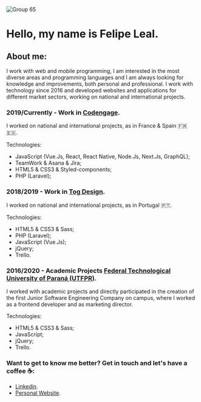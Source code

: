 ![Group 65](https://user-images.githubusercontent.com/64376829/85414748-e274dd00-b542-11ea-8b8e-f3471f17dd1a.png)

# Hello, my name is Felipe Leal.

## **About me**:

I work with web and mobile programming, I am interested in the most diverse areas and programming languages and I am always looking for knowledge and improvements, both personal and professional. I work with technology since 2016 and developed websites and applications for different market sectors, working on national and international projects.

### **2019/Currently - Work in [Codengage](http://codengage.com/).**

I worked on national and international projects, as in France & Spain 🇫🇷 🇪🇸.

Technologies:

- JavaScript (Vue.Js, React, React Native, Node.Js, Next.Js, GraphQL);
- TeamWork & Asana & Jira;
- HTML5 & CSS3 & Styled-components;
- PHP (Laravel);

### **2018/2019 - Work in [Tog Design](https://tog.design/).**

I worked on national and international projects, as in Portugal 🇵🇹.

Technologies:

- HTML5 & CSS3 & Sass;
- PHP (Laravel);
- JavaScript (Vue.Js);
- jQuery;
- Trello.

### **2016/2020 - Academic Projects [Federal Technological University of Paraná (UTFPR)](http://portal.utfpr.edu.br/).**

I worked with academic projects and directly participated in the creation of the first Junior Software Engineering Company on campus, where I worked as a frontend developer and as marketing director.

Technologies:

- HTML5 & CSS3 & Sass;
- JavaScript;
- jQuery;
- Trello.

### **Want to get to know me better? Get in touch and let's have a coffee ☕️:**

- [Linkedin](https://www.linkedin.com/in/lealluisf/).
- [Personal Website](https://felipelealdefaria.github.io/).
